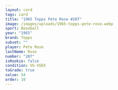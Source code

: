 ```yaml
---
layout: card
tags: card
title: "1965 Topps Pete Rose #207"
image: /images/uploads/1965-topps-pete-rose.webp
sport: Baseball
year: "1965"
brand: Topps
subset: ""
player: Pete Rose
lastName: Rose
number: "207"
isRookie: false
condition: VG-VGEX
toGrade: true
value: 54
order: 10
---
```

